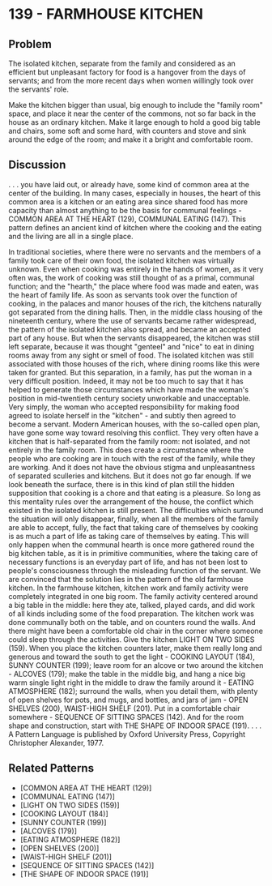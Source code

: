 # 139 - FARMHOUSE KITCHEN

## Problem

The isolated kitchen, separate from the family and considered as an efficient but unpleasant factory for food is a hangover from the days of servants; and from the more recent days when women willingly took over the servants' role.

Make the kitchen bigger than usual, big enough to include the "family room" space, and place it near the center of the commons, not so far back in the house as an ordinary kitchen. Make it large enough to hold a good big table and chairs, some soft and some hard, with counters and stove and sink around the edge of the room; and make it a bright and comfortable room.

## Discussion

. . . you have laid out, or already have, some kind of common area at the center of the building. In many cases, especially in houses, the heart of this common area is a kitchen or an eating area since shared food has more capacity than almost anything to be the basis for communal feelings - COMMON AREA AT THE HEART (129), COMMUNAL EATING (147). This pattern defines an ancient kind of kitchen where the cooking and the eating and the living are all in a single place.

In traditional societies, where there were no servants and the members of a family took care of their own food, the isolated kitchen was virtually unknown. Even when cooking was entirely in the hands of women, as it very often was, the work of cooking was still thought of as a primal, communal function; and the "hearth," the place where food was made and eaten, was the heart of family life. As soon as servants took over the function of cooking, in the palaces and manor houses of the rich, the kitchens naturally got separated from the dining halls. Then, in the middle class housing of the nineteenth century, where the use of servants became rather widespread, the pattern of the isolated kitchen also spread, and became an accepted part of any house. But when the servants disappeared, the kitchen was still left separate, because it was thought "genteel" and "nice" to eat in dining rooms away from any sight or smell of food. The isolated kitchen was still associated with those houses of the rich, where dining rooms like this were taken for granted. But this separation, in a family, has put the woman in a very difficult position. Indeed, it may not be too much to say that it has helped to generate those circumstances which have made the woman's position in mid-twentieth century society unworkable and unacceptable. Very simply, the woman who accepted responsibility for making food agreed to isolate herself in the "kitchen" - and subtly then agreed to become a servant. Modern American houses, with the so-called open plan, have gone some way toward resolving this conflict. They very often have a kitchen that is half-separated from the family room: not isolated, and not entirely in the family room. This does create a circumstance where the people who are cooking are in touch with the rest of the family, while they are working. And it does not have the obvious stigma and unpleasantness of separated sculleries and kitchens. But it does not go far enough. If we look beneath the surface, there is in this kind of plan still the hidden supposition that cooking is a chore and that eating is a pleasure. So long as this mentality rules over the arrangement of the house, the conflict which existed in the isolated kitchen is still present. The difficulties which surround the situation will only disappear, finally, when all the members of the family are able to accept, fully, the fact that taking care of themselves by cooking is as much a part of life as taking care of themselves by eating. This will only happen when the communal hearth is once more gathered round the big kitchen table, as it is in primitive communities, where the taking care of necessary functions is an everyday part of life, and has not been lost to people's consciousness through the misleading function of the servant. We are convinced that the solution lies in the pattern of the old farmhouse kitchen. In the farmhouse kitchen, kitchen work and family activity were completely integrated in one big room. The family activity centered around a big table in the middle: here they ate, talked, played cards, and did work of all kinds including some of the food preparation. The kitchen work was done communally both on the table, and on counters round the walls. And there might have been a comfortable old chair in the corner where someone could sleep through the activities. Give the kitchen LIGHT ON TWO SIDES (159). When you place the kitchen counters later, make them really long and generous and toward the south to get the light - COOKING LAYOUT (184), SUNNY COUNTER (199); leave room for an alcove or two around the kitchen - ALCOVES (179); make the table in the middle big, and hang a nice big warm single light right in the middle to draw the family around it - EATING ATMOSPHERE (182); surround the walls, when you detail them, with plenty of open shelves for pots, and mugs, and bottles, and jars of jam - OPEN SHELVES (200), WAIST-HIGH SHELF (201). Put in a comfortable chair somewhere - SEQUENCE OF SITTING SPACES (142). And for the room shape and construction, start with THE SHAPE OF INDOOR SPACE (191). . . . A Pattern Language is published by Oxford University Press, Copyright Christopher Alexander, 1977.

## Related Patterns

- [COMMON AREA AT THE HEART (129)]
- [COMMUNAL EATING (147)]
- [LIGHT ON TWO SIDES (159)]
- [COOKING LAYOUT (184)]
- [SUNNY COUNTER (199)]
- [ALCOVES (179)]
- [EATING ATMOSPHERE (182)]
- [OPEN SHELVES (200)]
- [WAIST-HIGH SHELF (201)]
- [SEQUENCE OF SITTING SPACES (142)]
- [THE SHAPE OF INDOOR SPACE (191)]
